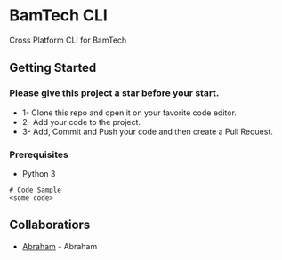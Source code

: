 # BamTech CLI

Cross Platform CLI for BamTech

## Getting Started

### Please give this project a star before your start.

- 1- Clone this repo and open it on your favorite code editor.
- 2- Add your code to the project.
- 3- Add, Commit and Push your code and then create a Pull Request.

### Prerequisites

- Python 3

```
# Code Sample
<some code>
```

## Collaboratiors

* [Abraham](https://github.com/AbeTavarez/) - Abraham
